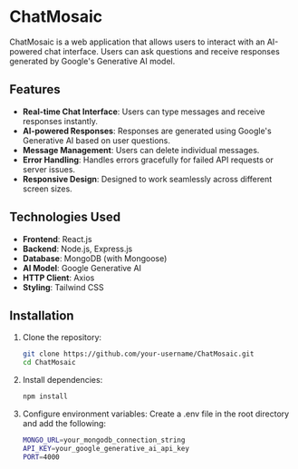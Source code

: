 # ChatMosaic

ChatMosaic is a web application that allows users to interact with an AI-powered chat interface. Users can ask questions and receive responses generated by Google's Generative AI model.

## Features

- **Real-time Chat Interface**: Users can type messages and receive responses instantly.
- **AI-powered Responses**: Responses are generated using Google's Generative AI based on user questions.
- **Message Management**: Users can delete individual messages.
- **Error Handling**: Handles errors gracefully for failed API requests or server issues.
- **Responsive Design**: Designed to work seamlessly across different screen sizes.

## Technologies Used

- **Frontend**: React.js
- **Backend**: Node.js, Express.js
- **Database**: MongoDB (with Mongoose)
- **AI Model**: Google Generative AI
- **HTTP Client**: Axios
- **Styling**: Tailwind CSS

## Installation

1. Clone the repository:

   ```bash
   git clone https://github.com/your-username/ChatMosaic.git
   cd ChatMosaic
2. Install dependencies:
   
    ```bash
   npm install
3. Configure environment variables:
   Create a .env file in the root directory and add the following:
     ```bash
    MONGO_URL=your_mongodb_connection_string
    API_KEY=your_google_generative_ai_api_key
    PORT=4000
   


